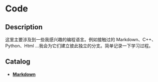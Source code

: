 # Code

## Description

这里主要涉及到一些我感兴趣的编程语言。例如接触过的 Markdown、C++、Python、Html ...我会为它们建立彼此独立的分支。简单记录一下学习过程。

## Catalog

- #### [Markdown](https://github.com/luanxxys/code/tree/master/markdown)
